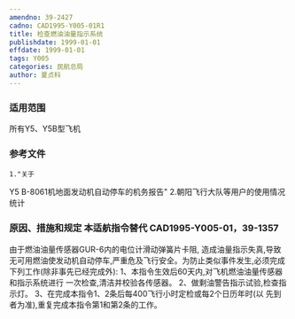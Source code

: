 ```yaml
---
amendno: 39-2427
cadno: CAD1995-Y005-01R1
title: 检查燃油油量指示系统
publishdate: 1999-01-01
effdate: 1999-01-01
tags: Y005
categories: 民航总局
author: 夏贞科
---
```


### 适用范围 
所有Y5、Y5B型飞机

### 参考文件
    1."关于 
Y5 B-8061机地面发动机自动停车的机务报告" 
    2.朝阳飞行大队等用户的使用情况统计


### 原因、措施和规定 本适航指令替代 CAD1995-Y005-01，39-1357 
由于燃油油量传感器GUR-6内的电位计滑动弹簧片卡阻, 造成油量指示失真,导致无可用燃油使发动机自动停车,严重危及飞行安全。为防止类似事件发生,必须完成下列工作(除非事先已经完成外): 
1、本指令生效后60天内,对飞机燃油油量传感器和指示系统进行
一次检查,清洁并校验各传感器。 2、做剩油警告指示试验,检查指示灯。     3、在完成本指令1、2条后每400飞行小时定检或每2个日历年时(以
先到者为准),重复完成本指令第1和第2条的工作。 
